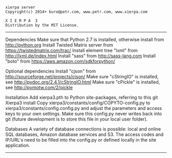 
    xierpa server
    Copyright(c) 2014+ buro@petr.com, www.petr.com, www.xierpa.com
   
    X I E R P A  3
    Distribution by the MIT License.

-----------------------------------------------------------------------------

Dependencies
Make sure that Python 2.7 is installed, otherwise install from http://python.org
Install Twisted Matrix server from https://twistedmatrix.com/trac/
Install element tree "lxml" from http://lxml.de/index.html
Install "sass" from http://sass-lang.com
Install "boto" from https://aws.amazon.com/sdkforpython/

Optional dependencies
Install "cjson" from http://sourceforge.net/projects/cjson/
Make sure "cStringIO" is installed, see http://pydoc.org/2.4.1/cStringIO.html
Make sure "cPickle" is installed, see http://pymotw.com/2/pickle 

Installation
Add xierpa3.pth to Python site-packages, referring to this git Xierpa3 install
Copy xierpa3/constants/config/COPYTO-config.py to xierpa3/constants/config.config.py and adjust
the parameters and access keys to your own settings. Make sure this config.py never writes back
into git (future development is to store this file in your local user folder).

Databases
A variety of database connections is possible: local and online SQL databases,
Amazon database services and S3. The access codes and IP/URL's need to be filled
into the config.py or defined locally in the site application.

-----------------------------------------------------------------------------
